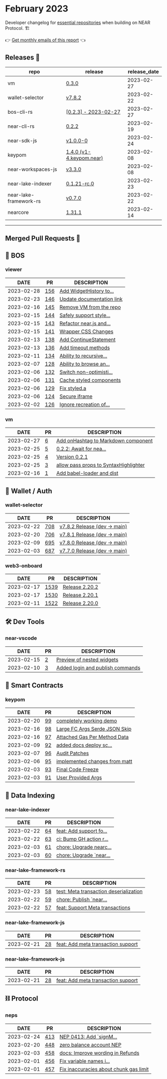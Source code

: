 # February 2023

Developer changelog for [essential repositories](https://near.dev) when building on NEAR Protocol. 🏗️

👉 [Get monthly emails of this report](https://docs.google.com/forms/d/1JfFUbTq3ELUlScJT1UI9PQPuQsv0W2jcTa7P94KrS5U/edit) 👈

## Releases  🎉

| repo | release | release_date |
| --- | --- | --- |
| vm | [0.3.0](https://github.com/NearSocial/VM/releases/tag/0.3.0) | 2023-02-27 |
| wallet-selector | [v7.8.2](https://github.com/near/wallet-selector/releases/tag/v7.8.2) | 2023-02-22 |
| bos-cli-rs | [[0.2.3] - 2023-02-27](https://github.com/bos-cli-rs/bos-cli-rs/releases/tag/v0.2.3) | 2023-02-27 |
| near-cli-rs | [0.2.2](https://github.com/near/near-cli-rs/releases/tag/0.2.2) | 2023-02-19 |
| near-sdk-js | [v1.0.0-0](https://github.com/near/near-sdk-js/releases/tag/v1.0.0-0) | 2023-02-24 |
| keypom | [1.4.0 (v1-4.keypom.near)](https://github.com/keypom/keypom/releases/tag/v1-4.keypom.near) | 2023-02-08 |
| near-workspaces-js | [v3.3.0](https://github.com/near/near-workspaces-js/releases/tag/near-workspaces%403.3.0) | 2023-02-08 |
| near-lake-indexer | [0.1.21-rc.0](https://github.com/near/near-lake-indexer/releases/tag/0.1.21-rc.0) | 2023-02-23 |
| near-lake-framework-rs | [v0.7.0](https://github.com/near/near-lake-framework-rs/releases/tag/v0.7.0) | 2023-02-22 |
| nearcore | [1.31.1](https://github.com/near/nearcore/releases/tag/1.31.1) | 2023-02-14 |

---

## Merged Pull Requests  🚀

## 🚀 BOS

### viewer

| DATE | PR | DESCRIPTION |
| --- | --- | --- |
| 2023-02-28 | [156](https://github.com/NearSocial/viewer/pull/156) | [Add WidgetHistory to...](https://github.com/NearSocial/viewer/pull/156) |
| 2023-02-23 | [146](https://github.com/NearSocial/viewer/pull/146) | [Update documentation link](https://github.com/NearSocial/viewer/pull/146) |
| 2023-02-16 | [145](https://github.com/NearSocial/viewer/pull/145) | [Remove VM from the repo](https://github.com/NearSocial/viewer/pull/145) |
| 2023-02-15 | [144](https://github.com/NearSocial/viewer/pull/144) | [Safely support style...](https://github.com/NearSocial/viewer/pull/144) |
| 2023-02-15 | [143](https://github.com/NearSocial/viewer/pull/143) | [Refactor near.js and...](https://github.com/NearSocial/viewer/pull/143) |
| 2023-02-15 | [141](https://github.com/NearSocial/viewer/pull/141) | [Wrapper CSS Changes](https://github.com/NearSocial/viewer/pull/141) |
| 2023-02-13 | [138](https://github.com/NearSocial/viewer/pull/138) | [Add ContinueStatement](https://github.com/NearSocial/viewer/pull/138) |
| 2023-02-13 | [136](https://github.com/NearSocial/viewer/pull/136) | [Add timeout methods](https://github.com/NearSocial/viewer/pull/136) |
| 2023-02-11 | [134](https://github.com/NearSocial/viewer/pull/134) | [Ability to recursive...](https://github.com/NearSocial/viewer/pull/134) |
| 2023-02-07 | [128](https://github.com/NearSocial/viewer/pull/128) | [Ability to browse an...](https://github.com/NearSocial/viewer/pull/128) |
| 2023-02-06 | [132](https://github.com/NearSocial/viewer/pull/132) | [Switch non-optimisti...](https://github.com/NearSocial/viewer/pull/132) |
| 2023-02-06 | [131](https://github.com/NearSocial/viewer/pull/131) | [Cache styled components](https://github.com/NearSocial/viewer/pull/131) |
| 2023-02-06 | [129](https://github.com/NearSocial/viewer/pull/129) | [Fix styled.a](https://github.com/NearSocial/viewer/pull/129) |
| 2023-02-06 | [124](https://github.com/NearSocial/viewer/pull/124) | [Secure iframe](https://github.com/NearSocial/viewer/pull/124) |
| 2023-02-02 | [126](https://github.com/NearSocial/viewer/pull/126) | [Ignore recreation of...](https://github.com/NearSocial/viewer/pull/126) |

### vm

| DATE | PR | DESCRIPTION |
| --- | --- | --- |
| 2023-02-27 | [6](https://github.com/NearSocial/VM/pull/6) | [Add onHashtag to Markdown component](https://github.com/NearSocial/VM/pull/6) |
| 2023-02-25 | [5](https://github.com/NearSocial/VM/pull/5) | [0.2.2: Await for nea...](https://github.com/NearSocial/VM/pull/5) |
| 2023-02-25 | [4](https://github.com/NearSocial/VM/pull/4) | [Version 0.2.1](https://github.com/NearSocial/VM/pull/4) |
| 2023-02-25 | [3](https://github.com/NearSocial/VM/pull/3) | [allow pass props to SyntaxHighlighter](https://github.com/NearSocial/VM/pull/3) |
| 2023-02-16 | [1](https://github.com/NearSocial/VM/pull/1) | [Add babel-loader and dist](https://github.com/NearSocial/VM/pull/1) |

## 🔑 Wallet / Auth

### wallet-selector

| DATE | PR | DESCRIPTION |
| --- | --- | --- |
| 2023-02-22 | [708](https://github.com/near/wallet-selector/pull/708) | [v7.8.2 Release (dev -> main)](https://github.com/near/wallet-selector/pull/708) |
| 2023-02-20 | [706](https://github.com/near/wallet-selector/pull/706) | [v7.8.1 Release (dev -> main)](https://github.com/near/wallet-selector/pull/706) |
| 2023-02-09 | [695](https://github.com/near/wallet-selector/pull/695) | [v7.8.0 Release (dev -> main)](https://github.com/near/wallet-selector/pull/695) |
| 2023-02-03 | [687](https://github.com/near/wallet-selector/pull/687) | [v7.7.0 Release (dev -> main) ](https://github.com/near/wallet-selector/pull/687) |

### web3-onboard

| DATE | PR | DESCRIPTION |
| --- | --- | --- |
| 2023-02-17 | [1539](https://github.com/blocknative/web3-onboard/pull/1539) | [Release 2.20.2](https://github.com/blocknative/web3-onboard/pull/1539) |
| 2023-02-17 | [1530](https://github.com/blocknative/web3-onboard/pull/1530) | [Release 2.20.1](https://github.com/blocknative/web3-onboard/pull/1530) |
| 2023-02-11 | [1522](https://github.com/blocknative/web3-onboard/pull/1522) | [Release 2.20.0](https://github.com/blocknative/web3-onboard/pull/1522) |

## 🛠️ Dev Tools

### near-vscode

| DATE | PR | DESCRIPTION |
| --- | --- | --- |
| 2023-02-15 | [2](https://github.com/near/near-vscode/pull/2) | [Preview of nested widgets](https://github.com/near/near-vscode/pull/2) |
| 2023-02-10 | [3](https://github.com/near/near-vscode/pull/3) | [Added login and publish commands](https://github.com/near/near-vscode/pull/3) |

## 📝 Smart Contracts

### keypom

| DATE | PR | DESCRIPTION |
| --- | --- | --- |
| 2023-02-20 | [99](https://github.com/keypom/keypom/pull/99) | [completely working demo](https://github.com/keypom/keypom/pull/99) |
| 2023-02-16 | [98](https://github.com/keypom/keypom/pull/98) | [Large FC Args Serde JSON Skip](https://github.com/keypom/keypom/pull/98) |
| 2023-02-16 | [97](https://github.com/keypom/keypom/pull/97) | [Attached Gas Per Method Data](https://github.com/keypom/keypom/pull/97) |
| 2023-02-09 | [92](https://github.com/keypom/keypom/pull/92) | [added docs deploy sc...](https://github.com/keypom/keypom/pull/92) |
| 2023-02-07 | [96](https://github.com/keypom/keypom/pull/96) | [Audit Patches](https://github.com/keypom/keypom/pull/96) |
| 2023-02-06 | [95](https://github.com/keypom/keypom/pull/95) | [implemented changes from matt](https://github.com/keypom/keypom/pull/95) |
| 2023-02-03 | [93](https://github.com/keypom/keypom/pull/93) | [Final Code Freeze](https://github.com/keypom/keypom/pull/93) |
| 2023-02-03 | [91](https://github.com/keypom/keypom/pull/91) | [User Provided Args](https://github.com/keypom/keypom/pull/91) |

## 🔎 Data Indexing

### near-lake-indexer

| DATE | PR | DESCRIPTION |
| --- | --- | --- |
| 2023-02-22 | [64](https://github.com/near/near-lake-indexer/pull/64) | [feat: Add support fo...](https://github.com/near/near-lake-indexer/pull/64) |
| 2023-02-22 | [63](https://github.com/near/near-lake-indexer/pull/63) | [ci: Bump GH action r...](https://github.com/near/near-lake-indexer/pull/63) |
| 2023-02-03 | [61](https://github.com/near/near-lake-indexer/pull/61) | [chore: Upgrade nearc...](https://github.com/near/near-lake-indexer/pull/61) |
| 2023-02-03 | [60](https://github.com/near/near-lake-indexer/pull/60) | [chore: Upgrade `near...](https://github.com/near/near-lake-indexer/pull/60) |

### near-lake-framework-rs

| DATE | PR | DESCRIPTION |
| --- | --- | --- |
| 2023-02-23 | [58](https://github.com/near/near-lake-framework-rs/pull/58) | [test: Meta transaction deserialization](https://github.com/near/near-lake-framework-rs/pull/58) |
| 2023-02-22 | [59](https://github.com/near/near-lake-framework-rs/pull/59) | [chore: Publish `near...](https://github.com/near/near-lake-framework-rs/pull/59) |
| 2023-02-22 | [57](https://github.com/near/near-lake-framework-rs/pull/57) | [feat: Support Meta transactions](https://github.com/near/near-lake-framework-rs/pull/57) |

### near-lake-framework-js

| DATE | PR | DESCRIPTION |
| --- | --- | --- |
| 2023-02-21 | [28](https://github.com/near/near-lake-framework-js/pull/28) | [feat: Add meta transaction support](https://github.com/near/near-lake-framework-js/pull/28) |

### near-lake-framework-js

| DATE | PR | DESCRIPTION |
| --- | --- | --- |
| 2023-02-21 | [28](https://github.com/near/near-lake-framework-js/pull/28) | [feat: Add meta transaction support](https://github.com/near/near-lake-framework-js/pull/28) |

## ⛓️ Protocol

### neps

| DATE | PR | DESCRIPTION |
| --- | --- | --- |
| 2023-02-24 | [413](https://github.com/near/NEPs/pull/413) | [NEP 0413: Add `signM...](https://github.com/near/NEPs/pull/413) |
| 2023-02-20 | [448](https://github.com/near/NEPs/pull/448) | [zero balance account NEP](https://github.com/near/NEPs/pull/448) |
| 2023-02-03 | [458](https://github.com/near/NEPs/pull/458) | [docs: Improve wording in Refunds](https://github.com/near/NEPs/pull/458) |
| 2023-02-01 | [456](https://github.com/near/NEPs/pull/456) | [Fix variable names i...](https://github.com/near/NEPs/pull/456) |
| 2023-02-01 | [457](https://github.com/near/NEPs/pull/457) | [Fix inaccuracies about chunk gas limit](https://github.com/near/NEPs/pull/457) |
